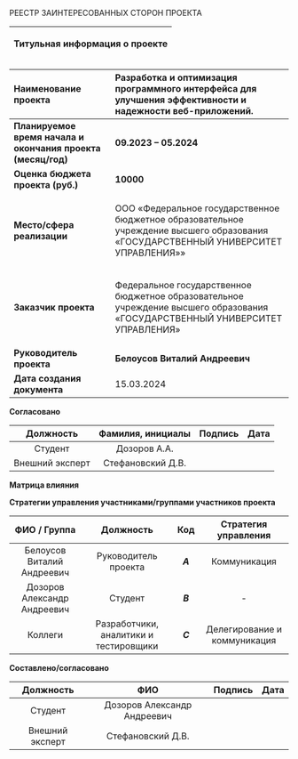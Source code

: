 
РЕЕСТР ЗАИНТЕРЕСОВАННЫХ СТОРОН ПРОЕКТА

|<p>**Титульная информация о проекте**</p><p></p>|
| :-: |

|**Наименование проекта**|**Разработка и оптимизация программного интерфейса для улучшения эффективности и надежности веб-приложений.**|
| :- | :- |
|**Планируемое время начала и окончания проекта (месяц/год)**|**09.2023 – 05.2024**|
|**Оценка бюджета проекта (руб.)**|**10000**|
|**Место/сфера реализации**|<p>ООО «Федеральное государственное бюджетное образовательное учреждение высшего образования «ГОСУДАРСТВЕННЫЙ УНИВЕРСИТЕТ УПРАВЛЕНИЯ»»</p>|
|**Заказчик проекта**|<p>Федеральное государственное бюджетное образовательное учреждение высшего образования «ГОСУДАРСТВЕННЫЙ УНИВЕРСИТЕТ УПРАВЛЕНИЯ»</p>|
|**Руководитель проекта**|**Белоусов Виталий Андреевич**|
|**Дата создания документа**|15.03.2024|


**Согласовано**


|**Должность**|**Фамилия, инициалы**|**Подпись**|**Дата**|
| :-: | :-: | :-: | :-: |
|Студент|Дозоров А.А.|||
|Внешний эксперт|Стефановский Д.В.|||

**Матрица влияния**


**Стратегии управления участниками/группами участников проекта**


|**ФИО / Группа** |**Должность**|**Код**|**Стратегия управления**|
| :-: | :-: | :-: | :-: |
|Белоусов Виталий Андреевич |Руководитель проекта|***A***|Коммуникация|
|Дозоров Александр Андреевич|Студент|***B***|-|
|Коллеги|Разработчики, аналитики и тестировщики|***C***|Делегирование и коммуникация|


**Составлено/согласовано**


|**Должность**|**ФИО**|**Подпись**|**Дата**|
| :-: | :-: | :-: | :-: |
|Студент|Дозоров Александр Андреевич|||
|Внешний эксперт|Стефановский Д.В.|||
